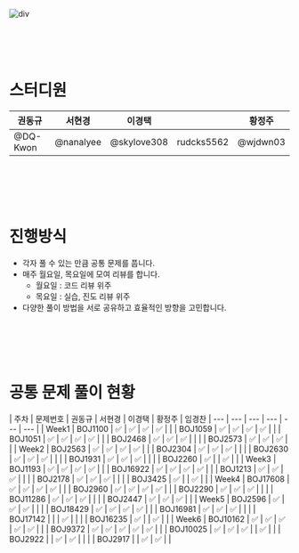 
![div](https://capsule-render.vercel.app/api?type=Cylinder&color=auto&height=100&section=header&text=%20Algorithm%20Study%20Group%206&fontSize=40)
<br>
<br>
<br>
<br>
<br>


# 스터디원

| 권동규 | 서현경 | 이경택 | | 황정주 |
| --- | --- | --- | --- | --- |
|  @DQ-Kwon |  @nanalyee |  @skylove308 | rudcks5562 |  @wjdwn03 |

<br>
<br>
<br>
<br>

# 진행방식

- 각자 풀 수 있는 만큼 공통 문제를 풉니다.
- 매주 월요일, 목요일에 모여 리뷰를 합니다.
    - 월요일 : 코드 리뷰 위주
    - 목요일 : 실습, 진도 리뷰 위주
- 다양한 풀이 방법을 서로 공유하고 효율적인 방향을 고민합니다.
<br>
<br>
<br>
<br>

# 공통 문제 풀이 현황

| 주차 | 문제번호 | 권동규 | 서현경 | 이경택 | 황정주 | 임경찬
| --- | --- | --- | --- | --- | --- |
| Week1 | BOJ1100 | ✅ | ✅ | ✅ | ✅ |
|  | BOJ1059 | ✅ | ✅ | ✅ | ✅ |
|  | BOJ1051 | ✅ | ✅ | ✅ | ✅ |
|  | BOJ2468 | ✅ | ✅ | ✅ |  |
|  | BOJ2573 | ✅ | ✅ | ✅ |  |
| Week2 | BOJ2563 | ✅ | ✅ | ✅ | ✅ |
|  | BOJ2304 | ✅ | ✅ | ✅ |  |
|  | BOJ2630 | ✅ | ✅ | ✅ |  |
|  | BOJ1931 | ✅ | ✅ | ✅ |  |
|  | BOJ2260 | ✅ |  | ✅ |  |
| Week3 | BOJ1193 | ✅ | ✅ | ✅ | ✅ |
|  | BOJ16922 | ✅ | ✅ | ✅ | ✅ |
|  | BOJ1213 | ✅ | ✅ | ✅ |  |
|  | BOJ2178 | ✅ | ✅ | ✅ |  |
|  | BOJ3425 | ✅ |  | ✅ |  |
| Week4 | BOJ17608 | ✅ | ✅ | ✅ | ✅ |
|  | BOJ2960 | ✅ | ✅ | ✅ | ✅ |
|  | BOJ2290 | ✅ | ✅ | ✅ |  |
|  | BOJ11286 | ✅ | ✅ | ✅ |  |
|  | BOJ2447 | ✅ | ✅ | ✅ |  |
| Week5 | BOJ2596 | ✅ | ✅ | ✅ |  |
|  | BOJ18429 | ✅ | ✅ | ✅ | ✅ |
|  | BOJ16981 | ✅ | ✅ | ✅ |  |
|  | BOJ17142 |  |  | ✅ |  |
|  | BOJ16235 | ✅ |  | ✅ |  |
| Week6 | BOJ10162 | ✅ | ✅ | ✅ | ✅ | ✅ |
|  | BOJ9372 | ✅ | ✅ | ✅ | ✅ | ✅ |
|  | BOJ10025 | ✅ | ✅ | ✅ |  | ✅ |
|  | BOJ2922 |  | ✅ | ✅ |  |
|  | BOJ2917 |  | ✅ | ✅ |  |

<br>
<br>
<br>
<br>
